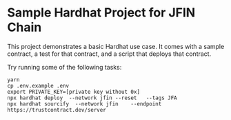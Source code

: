 # Sample Hardhat Project for JFIN Chain

This project demonstrates a basic Hardhat use case. It comes with a sample contract, a test for that contract, and a script that deploys that contract.

Try running some of the following tasks:

```shell
yarn
cp .env.example .env
export PRIVATE_KEY=[private key without 0x]
npx hardhat deploy  --network jfin --reset   --tags JFA 
npx hardhat sourcify  --network jfin    --endpoint https://trustcontract.dev/server

```
